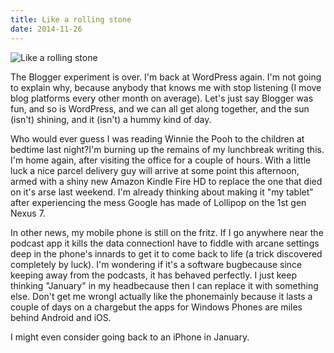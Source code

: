 ```yaml
---
title: Like a rolling stone
date: 2014-11-26
---
```


![Like a rolling stone](https://source.unsplash.com/ZYYS1kapOm8/1600x900)

The Blogger experiment is over. I'm back at WordPress again. I'm not going to explain why, because anybody that knows me with stop listening (I move blog platforms every other month on average). Let's just say Blogger was fun, and so is WordPress, and we can all get along together, and the sun (isn't) shining, and it (isn't) a hummy kind of day.

Who would ever guess I was reading Winnie the Pooh to the children at bedtime last night?I'm burning up the remains of my lunchbreak writing this. I'm home again, after visiting the office for a couple of hours. With a little luck a nice parcel delivery guy will arrive at some point this afternoon, armed with a shiny new Amazon Kindle Fire HD to replace the one that died on it's arse last weekend. I'm already thinking about making it "my tablet" after experiencing the mess Google has made of Lollipop on the 1st gen Nexus 7.

In other news, my mobile phone is still on the fritz. If I go anywhere near the podcast app it kills the data connectionI have to fiddle with arcane settings deep in the phone's innards to get it to come back to life (a trick discovered completely by luck). I'm wondering if it's a software bugbecause since keeping away from the podcasts, it has behaved perfectly. I just keep thinking "January" in my headbecause then I can replace it with something else. Don't get me wrongI actually like the phonemainly because it lasts a couple of days on a chargebut the apps for Windows Phones are miles behind Android and iOS.

I might even consider going back to an iPhone in January.